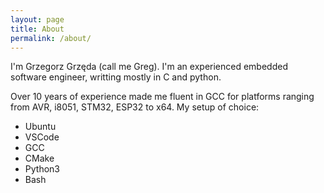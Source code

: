 ```yaml
---
layout: page
title: About
permalink: /about/
---
```


I'm Grzegorz Grzęda (call me Greg). I'm an experienced embedded software engineer, writting mostly in C and python.

Over 10 years of experience made me fluent in GCC for platforms ranging from AVR, i8051, STM32, ESP32 to x64.
My setup of choice:
- Ubuntu
- VSCode
- GCC
- CMake
- Python3
- Bash
